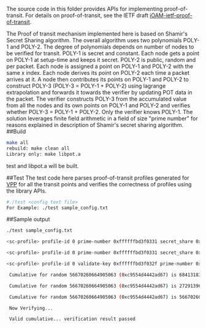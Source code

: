 The source code in this folder provides APIs for implementing proof-of-transit.
For details on proof-of-transit,
see the IETF draft [iOAM-ietf-proof-of-transit].

The Proof of transit mechanism implemented here is based on
Shamir's Secret Sharing algorithm.
The overall algorithm uses two polynomials
POLY-1 and POLY-2. The degree of polynomials depends on number of nodes
to be verified for transit.
POLY-1 is secret and constant. Each node gets a point on POLY-1
at setup-time and keeps it secret.
POLY-2 is public, random and per packet.
Each node is assigned a point on POLY-1 and POLY-2 with the same x index.
Each node derives its point on POLY-2 each time a packet arrives at it.
A node then contributes its points on POLY-1 and POLY-2 to construct
POLY-3 (POLY-3 = POLY-1 + POLY-2) using lagrange extrapolation and
forwards it towards the verifier by updating POT data in the packet.
The verifier constructs POLY-3 from the accumulated value from all the nodes
and its own points on POLY-1 and POLY-2 and verifies whether
POLY-3 = POLY-1 + POLY-2.  Only the verifier knows POLY-1.
The solution leverages finite field arithmetic in a field of size "prime number"
for reasons explained in description of Shamir's secret sharing algorithm.
##Build
```sh
make all
rebuild: make clean all
Library only: make libpot.a
```
test and libpot.a will be built.

##Test
The test code here parses proof-of-transit profiles generated for [VPP] for all 
the transit points and verifies the correctness of profiles using the library APIs.
```sh
#./test <config text file>
For Example: ./test sample_config.txt
```

[iOAM-ietf-proof-of-transit]:<https://tools.ietf.org/html/draft-brockners-proof-of-transit-01> 
[VPP]:<https://wiki.fd.io/view/VPP>

##Sample output

```sh
./test sample_config.txt 

<sc-profile> profile-id 0 prime-number 0xffffffbd3f0331 secret_share 0x23dc164fa011aa lpc 0x1 polynomial2 0x5dc0a0163d348 bits-in-random 56</sc-profile>

<sc-profile> profile-id 0 prime-number 0xffffffbd3f0331 secret_share 0x3fc03a91e02ea lpc 0x3 polynomial2 0x1fc0011e554b0 bits-in-random 56</sc-profile>

<sc-profile> profile-id 0 validate-key 0xffffffbd3f032f prime-number 0xffffffbd3f0331 secret_share 0xff00b18fe08ce lpc 0xffffffbd3f032e polynomial2 0x3f00367b145c8 bits-in-random 56</sc-profile>

 Cumulative for random 56670260664905063 (0xc9554d4442ad67) is 68413183647715929 (0xf30d6d95469259) @pass 1 

 Cumulative for random 56670260664905063 (0xc9554d4442ad67) is 27291396257585097 (0x60f5615b5b97c9) @pass 2 

 Cumulative for random 56670260664905063 (0xc9554d4442ad67) is 56670260664905061 (0xc9554d4442ad65) @pass 3 

 Now Verifying...

 Valid cumulative... verification result passed
```
